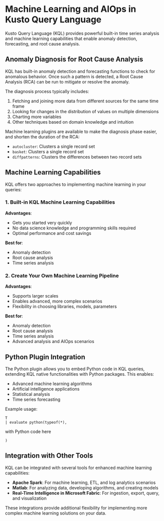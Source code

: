 # Machine Learning and AIOps in Kusto Query Language

Kusto Query Language (KQL) provides powerful built-in time series analysis and machine learning capabilities that enable anomaly detection, forecasting, and root cause analysis.

## Anomaly Diagnosis for Root Cause Analysis

KQL has built-in anomaly detection and forecasting functions to check for anomalous behavior. Once such a pattern is detected, a Root Cause Analysis (RCA) can be run to mitigate or resolve the anomaly.

The diagnosis process typically includes:
1. Fetching and joining more data from different sources for the same time frame
2. Looking for changes in the distribution of values on multiple dimensions
3. Charting more variables
4. Other techniques based on domain knowledge and intuition

Machine learning plugins are available to make the diagnosis phase easier, and shorten the duration of the RCA:

- `autocluster`: Clusters a single record set
- `basket`: Clusters a single record set
- `diffpatterns`: Clusters the differences between two record sets

## Machine Learning Capabilities

KQL offers two approaches to implementing machine learning in your queries:

### 1. Built-in KQL Machine Learning Capabilities

**Advantages**:
- Gets you started very quickly
- No data science knowledge and programming skills required
- Optimal performance and cost savings

**Best for**:
- Anomaly detection
- Root cause analysis
- Time series analysis

### 2. Create Your Own Machine Learning Pipeline

**Advantages**:
- Supports larger scales
- Enables advanced, more complex scenarios
- Flexibility in choosing libraries, models, parameters

**Best for**:
- Anomaly detection
- Root cause analysis
- Time series analysis
- Advanced analysis and AIOps scenarios

## Python Plugin Integration

The Python plugin allows you to embed Python code in KQL queries, extending KQL native functionalities with Python packages. This enables:

- Advanced machine learning algorithms
- Artificial intelligence applications
- Statistical analysis
- Time series forecasting

Example usage:

```kusto
T
| evaluate python(typeof(*),
```
with Python code here
```
)
```

## Integration with Other Tools

KQL can be integrated with several tools for enhanced machine learning capabilities:

- **Apache Spark**: For machine learning, ETL, and log analytics scenarios
- **Matlab**: For analyzing data, developing algorithms, and creating models
- **Real-Time Intelligence in Microsoft Fabric**: For ingestion, export, query, and visualization

These integrations provide additional flexibility for implementing more complex machine learning solutions on your data.
